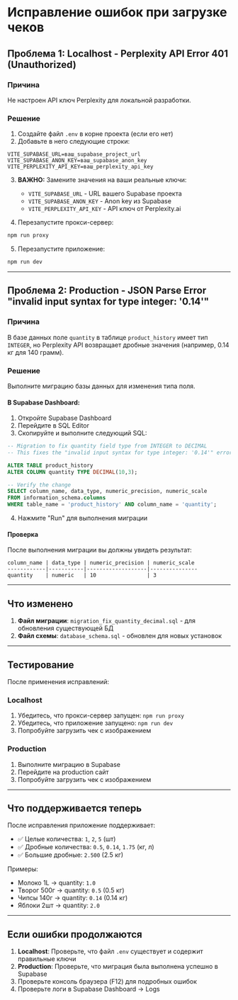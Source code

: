 # Исправление ошибок при загрузке чеков

## Проблема 1: Localhost - Perplexity API Error 401 (Unauthorized)

### Причина
Не настроен API ключ Perplexity для локальной разработки.

### Решение
1. Создайте файл `.env` в корне проекта (если его нет)
2. Добавьте в него следующие строки:

```env
VITE_SUPABASE_URL=ваш_supabase_project_url
VITE_SUPABASE_ANON_KEY=ваш_supabase_anon_key
VITE_PERPLEXITY_API_KEY=ваш_perplexity_api_key
```

3. **ВАЖНО:** Замените значения на ваши реальные ключи:
   - `VITE_SUPABASE_URL` - URL вашего Supabase проекта
   - `VITE_SUPABASE_ANON_KEY` - Anon key из Supabase
   - `VITE_PERPLEXITY_API_KEY` - API ключ от Perplexity.ai

4. Перезапустите прокси-сервер:
```bash
npm run proxy
```

5. Перезапустите приложение:
```bash
npm run dev
```

---

## Проблема 2: Production - JSON Parse Error "invalid input syntax for type integer: '0.14'"

### Причина
В базе данных поле `quantity` в таблице `product_history` имеет тип `INTEGER`, но Perplexity API возвращает дробные значения (например, 0.14 кг для 140 грамм).

### Решение
Выполните миграцию базы данных для изменения типа поля.

#### В Supabase Dashboard:

1. Откройте Supabase Dashboard
2. Перейдите в SQL Editor
3. Скопируйте и выполните следующий SQL:

```sql
-- Migration to fix quantity field type from INTEGER to DECIMAL
-- This fixes the "invalid input syntax for type integer: '0.14'" error

ALTER TABLE product_history 
ALTER COLUMN quantity TYPE DECIMAL(10,3);

-- Verify the change
SELECT column_name, data_type, numeric_precision, numeric_scale 
FROM information_schema.columns 
WHERE table_name = 'product_history' AND column_name = 'quantity';
```

4. Нажмите "Run" для выполнения миграции

#### Проверка
После выполнения миграции вы должны увидеть результат:
```
column_name | data_type | numeric_precision | numeric_scale
------------|-----------|-------------------|---------------
quantity    | numeric   | 10                | 3
```

---

## Что изменено

1. **Файл миграции**: `migration_fix_quantity_decimal.sql` - для обновления существующей БД
2. **Файл схемы**: `database_schema.sql` - обновлен для новых установок

---

## Тестирование

После применения исправлений:

### Localhost
1. Убедитесь, что прокси-сервер запущен: `npm run proxy`
2. Убедитесь, что приложение запущено: `npm run dev`
3. Попробуйте загрузить чек с изображением

### Production
1. Выполните миграцию в Supabase
2. Перейдите на production сайт
3. Попробуйте загрузить чек с изображением

---

## Что поддерживается теперь

После исправления приложение поддерживает:
- ✅ Целые количества: `1`, `2`, `5` (шт)
- ✅ Дробные количества: `0.5`, `0.14`, `1.75` (кг, л)
- ✅ Большие дробные: `2.500` (2.5 кг)

Примеры:
- Молоко 1L → quantity: `1.0`
- Творог 500г → quantity: `0.5` (0.5 кг)
- Чипсы 140г → quantity: `0.14` (0.14 кг)
- Яблоки 2шт → quantity: `2.0`

---

## Если ошибки продолжаются

1. **Localhost**: Проверьте, что файл `.env` существует и содержит правильные ключи
2. **Production**: Проверьте, что миграция была выполнена успешно в Supabase
3. Проверьте консоль браузера (F12) для подробных ошибок
4. Проверьте логи в Supabase Dashboard → Logs

